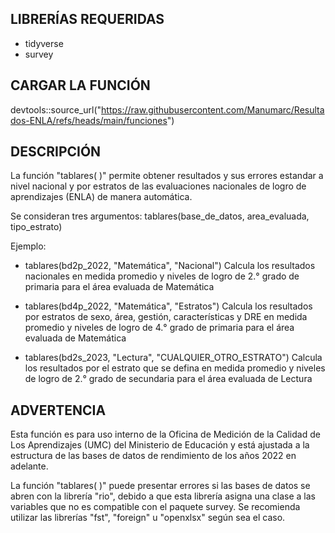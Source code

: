 ## LIBRERÍAS REQUERIDAS 

- tidyverse
- survey

## CARGAR LA FUNCIÓN

devtools::source_url("https://raw.githubusercontent.com/Manumarc/Resultados-ENLA/refs/heads/main/funciones")

## DESCRIPCIÓN

La función "tablares( )" permite obtener resultados y sus errores estandar a nivel nacional y por estratos de las evaluaciones nacionales de logro de aprendizajes (ENLA) de manera automática.

Se consideran tres argumentos: tablares(base_de_datos, area_evaluada, tipo_estrato)

Ejemplo:

- tablares(bd2p_2022, "Matemática", "Nacional")  Calcula los resultados nacionales en medida promedio y niveles de logro de 2.° grado de primaria para el área evaluada de Matemática 

- tablares(bd4p_2022, "Matemática", "Estratos")  Calcula los resultados por estratos de sexo, área, gestión, características y DRE en medida promedio y niveles de logro de 4.° grado de primaria para el área evaluada de Matemática 

- tablares(bd2s_2023, "Lectura", "CUALQUIER_OTRO_ESTRATO")  Calcula los resultados por el estrato que se defina en medida promedio y niveles de logro de 2.° grado de secundaria para el área evaluada de Lectura 

## ADVERTENCIA

Esta función es para uso interno de la Oficina de Medición de la Calidad de Los Aprendizajes (UMC) del Ministerio de Educación y está ajustada a la estructura de las bases de datos de rendimiento de los años 2022 en adelante.

La función "tablares( )" puede presentar errores si las bases de datos se abren con la librería "rio", debido a que esta librería asigna una clase a las variables que no es compatible con el paquete survey. Se recomienda utilizar las librerías "fst", "foreign" u "openxlsx" según sea el caso.

